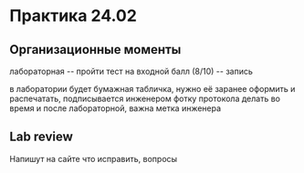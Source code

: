 # Практика 24.02

## Организационные моменты

лабораторная -- пройти тест на входной балл (8/10) -- запись

в лаборатории будет бумажная табличка, нужно её заранее оформить и распечатать, подписывается инженером 
фотку протокола делать во время и после лабораторной, важна метка инженера

## Lab review

Напишут на сайте что исправить, вопросы